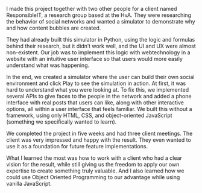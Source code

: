 I made this project together with two other people for a client named ResponsibleIT, a research group based at the HvA.
They were researching the behavior of social networks and wanted a simulator to demonstrate why and how content bubbles are created.

They had already built this simulator in Python, using the logic and formulas behind their research, but it didn’t work well, and the UI and UX were almost non-existent.
Our job was to implement this logic with webtechnology in a website with an intuitive user interface so that users would more easily understand what was happening.

In the end, we created a simulator where the user can build their own social environment and click Play to see the simulation in action.
At first, it was hard to understand what you were looking at. To fix this, we implemented several APIs to give faces to the people in the network and added a phone interface with real posts that users can like, along with other interactive options, all within a user interface that feels familiar.
We built this without a framework, using only HTML, CSS, and object-oriented JavaScript (something we specifically wanted to learn).

We completed the project in five weeks and had three client meetings. The client was very impressed and happy with the result. They even wanted to use it as a foundation for future feature implementations.

What I learned the most was how to work with a client who had a clear vision for the result, while still giving us the freedom to apply our own expertise to create something truly valuable. And I also learned how we could use Object Oriented Programming to our advantage while using vanilla JavaScript.